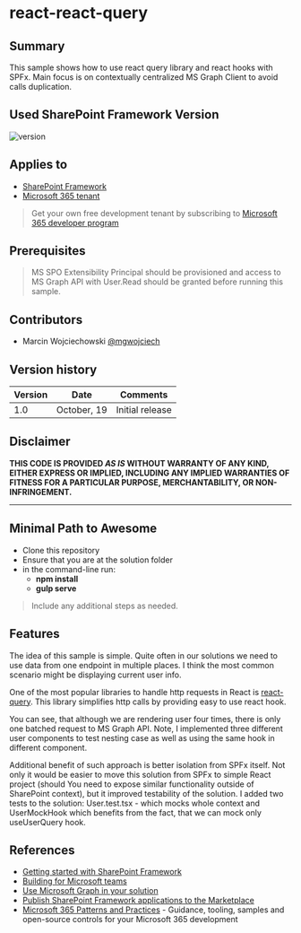 # react-react-query

## Summary

This sample shows how to use react query library and react hooks with SPFx. Main focus is on contextually centralized MS Graph Client to avoid calls duplication.

## Used SharePoint Framework Version

![version](https://img.shields.io/badge/version-1.15-green.svg)

## Applies to

- [SharePoint Framework](https://aka.ms/spfx)
- [Microsoft 365 tenant](https://docs.microsoft.com/en-us/sharepoint/dev/spfx/set-up-your-developer-tenant)

> Get your own free development tenant by subscribing to [Microsoft 365 developer program](http://aka.ms/m365devprogram)

## Prerequisites

> MS SPO Extensibility Principal should be provisioned and access to MS Graph API with User.Read should be granted before running this sample.

## Contributors

*  Marcin Wojciechowski [@mgwojciech](https://twitter.com/mgwojciech)

## Version history

| Version | Date             | Comments        |
| ------- | ---------------- | --------------- |
| 1.0     | October, 19 | Initial release |

## Disclaimer

**THIS CODE IS PROVIDED _AS IS_ WITHOUT WARRANTY OF ANY KIND, EITHER EXPRESS OR IMPLIED, INCLUDING ANY IMPLIED WARRANTIES OF FITNESS FOR A PARTICULAR PURPOSE, MERCHANTABILITY, OR NON-INFRINGEMENT.**

---

## Minimal Path to Awesome

- Clone this repository
- Ensure that you are at the solution folder
- in the command-line run:
  - **npm install**
  - **gulp serve**

> Include any additional steps as needed.

## Features

The idea of this sample is simple. Quite often in our solutions we need to use data from one endpoint in multiple places. I think the most common scenario might be displaying current user info.

One of the most popular libraries to handle http requests in React is [react-query](https://react-query-v3.tanstack.com/). This library simplifies http calls by providing easy to use react hook.

You can see, that although we are rendering user four times, there is only one batched request to MS Graph API. Note, I implemented three different user components to test nesting case as well as using the same hook in different component.

Additional benefit of such approach is better isolation from SPFx itself. Not only it would be easier to move this solution from SPFx to simple React project (should You need to expose similar functionality outside of SharePoint context), but it improved testability of the solution. I added two tests to the solution: User.test.tsx - which mocks whole context and UserMockHook which benefits from the fact, that we can mock only useUserQuery hook.

## References

- [Getting started with SharePoint Framework](https://docs.microsoft.com/en-us/sharepoint/dev/spfx/set-up-your-developer-tenant)
- [Building for Microsoft teams](https://docs.microsoft.com/en-us/sharepoint/dev/spfx/build-for-teams-overview)
- [Use Microsoft Graph in your solution](https://docs.microsoft.com/en-us/sharepoint/dev/spfx/web-parts/get-started/using-microsoft-graph-apis)
- [Publish SharePoint Framework applications to the Marketplace](https://docs.microsoft.com/en-us/sharepoint/dev/spfx/publish-to-marketplace-overview)
- [Microsoft 365 Patterns and Practices](https://aka.ms/m365pnp) - Guidance, tooling, samples and open-source controls for your Microsoft 365 development
